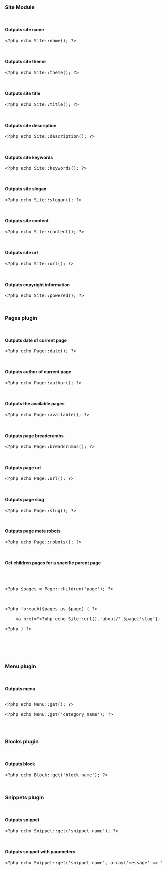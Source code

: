 <h3>Site Module</h3><br>



<h4>Outputs site name</h4>

<pre class="prettyprint">&lt;?php echo Site::name(); ?&gt;</pre>



<br><h4>Outputs site theme</h4>

<pre class="prettyprint">&lt;?php echo Site::theme(); ?&gt;</pre>



<br><h4>Outputs site title</h4>

<pre class="prettyprint">&lt;?php echo Site::title(); ?&gt;</pre>



<br><h4>Outputs site description</h4>

<pre class="prettyprint">&lt;?php echo Site::description(); ?&gt;</pre>



<br><h4>Outputs site keywords</h4>

<pre class="prettyprint">&lt;?php echo Site::keywords(); ?&gt;</pre>



<br><h4>Outputs site slogan</h4>

<pre class="prettyprint">&lt;?php echo Site::slogan(); ?&gt;</pre>



<br><h4>Outputs site content</h4>

<pre class="prettyprint">&lt;?php echo Site::content(); ?&gt;</pre>



<br><h4>Outputs site url</h4>

<pre class="prettyprint">&lt;?php echo Site::url(); ?&gt;</pre>



<br><h4>Outputs copyright information</h4>

<pre class="prettyprint">&lt;?php echo Site::powered(); ?&gt;</pre>





<br><h3>Pages plugin</h3><br>



<h4>Outputs date of current page</h4>

<pre class="prettyprint">&lt;?php echo Page::date(); ?&gt;</pre>



<br><h4>Outputs author of current page</h4>

<pre class="prettyprint">&lt;?php echo Page::author(); ?&gt;</pre>



<br><h4>Outputs the available pages</h4>

<pre class="prettyprint">&lt;?php echo Page::available(); ?&gt;</pre>



<br><h4>Outputs page breadcrumbs</h4>

<pre class="prettyprint">&lt;?php echo Page::breadcrumbs(); ?&gt;</pre>



<br><h4>Outputs page url</h4>

<pre class="prettyprint">&lt;?php echo Page::url(); ?&gt;</pre>



<br><h4>Outputs page slug</h4>

<pre class="prettyprint">&lt;?php echo Page::slug(); ?&gt;</pre>



<br><h4>Outputs page meta robots</h4>

<pre class="prettyprint">&lt;?php echo Page::robots(); ?&gt;</pre>



<br><h4>Get children pages for a specific parent page</h4>

<pre class="prettyprint">



&lt;?php $pages = Page::children('page'); ?&gt;



&lt;?php foreach($pages as $page) { ?&gt;

    &lt;a href="&lt;?php echo Site::url().'about/'.$page['slug']; ?&gt;"&gt;&lt;?php echo $page['title']; ?&gt;&lt;/a&gt;

&lt;?php } ?&gt;



</pre>



<br><h3>Menu plugin</h3><br>



<h4>Outputs menu</h4>

<pre class="prettyprint">

&lt;?php echo Menu::get(); ?&gt;

&lt;?php echo Menu::get('category_name'); ?&gt;

</pre>



<br><h3>Blocks plugin</h3><br>



<h4>Outputs block</h4>

<pre class="prettyprint">&lt;?php echo Block::get('block_name'); ?&gt;</pre>



<br><h3>Snippets plugin</h3>

<br>

<h4>Outputs snippet</h4>

<pre class="prettyprint">&lt;?php echo Snippet::get('snippet_name'); ?&gt;</pre>

<br>

<h4>Outputs snippet with parameters</h4>

<pre class="prettyprint">&lt;?php echo Snippet::get('snippet_name', array('message' => 'Hello World')); ?&gt;</pre>
